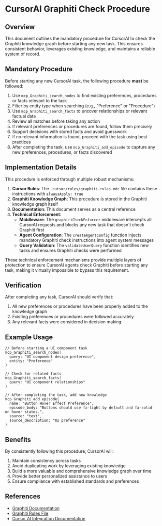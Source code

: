 # CursorAI Graphiti Check Procedure

## Overview

This document outlines the mandatory procedure for CursorAI to check the Graphiti knowledge graph before starting any new task. This ensures consistent behavior, leverages existing knowledge, and maintains a reliable system of record.

## Mandatory Procedure

Before starting any new CursorAI task, the following procedure **must** be followed:

1. Use `mcp_Graphiti_search_nodes` to find existing preferences, procedures or facts relevant to the task
2. Filter by entity type when searching (e.g., "Preference" or "Procedure")
3. Use `mcp_Graphiti_search_facts` to uncover relationships or relevant factual data
4. Review all matches before taking any action
5. If relevant preferences or procedures are found, follow them precisely
6. Support decisions with stored facts and avoid guesswork
7. If no relevant information is found, proceed with the task using best practices
8. After completing the task, use `mcp_Graphiti_add_episode` to capture any new preferences, procedures, or facts discovered

## Implementation Details

This procedure is enforced through multiple robust mechanisms:

1. **Cursor Rules**: The `.cursor/rules/graphiti-rules.mdc` file contains these instructions with `alwaysApply: true`
2. **Graphiti Knowledge Graph**: This procedure is stored in the Graphiti knowledge graph itself
3. **Documentation**: This document serves as a central reference
4. **Technical Enforcement**:
   - **Middleware**: The `graphitiCheckEnforcer` middleware intercepts all CursorAI requests and blocks any new task that doesn't check Graphiti first
   - **Agent Configuration**: The `createAgentConfig` function injects mandatory Graphiti check instructions into agent system messages
   - **Query Validation**: The `validateUserQuery` function identifies new tasks and ensures Graphiti checks were performed

These technical enforcement mechanisms provide multiple layers of protection to ensure CursorAI agents check Graphiti before starting any task, making it virtually impossible to bypass this requirement.

## Verification

After completing any task, CursorAI should verify that:

1. All new preferences or procedures have been properly added to the knowledge graph
2. Existing preferences or procedures were followed accurately
3. Any relevant facts were considered in decision making

## Example Usage

```
// Before starting a UI component task
mcp_Graphiti_search_nodes(
  query: "UI component design preference",
  entity: "Preference"
)

// Check for related facts
mcp_Graphiti_search_facts(
  query: "UI component relationships"
)

// After completing the task, add new knowledge
mcp_Graphiti_add_episode(
  name: "Button Hover Effect Preference",
  episode_body: "Buttons should use fa-light by default and fa-solid on hover states.",
  source: "text",
  source_description: "UI preference"
)
```

## Benefits

By consistently following this procedure, CursorAI will:

1. Maintain consistency across tasks
2. Avoid duplicating work by leveraging existing knowledge
3. Build a more valuable and comprehensive knowledge graph over time
4. Provide better personalized assistance to users
5. Ensure compliance with established standards and preferences

## References

- [Graphiti Documentation](./graphiti.md)
- [Graphiti Rules File](./.cursor/rules/graphiti-rules.mdc)
- [Cursor AI Integration Documentation](./graphiti-complete-documentation.md)

